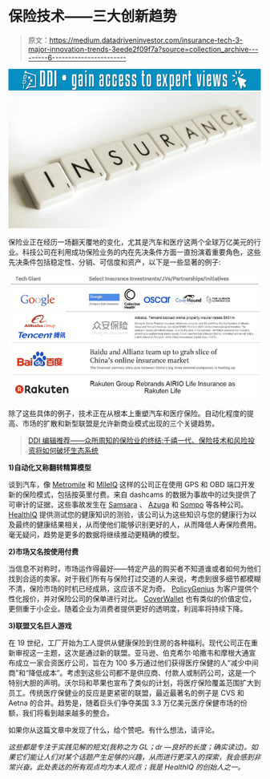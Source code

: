 # 保险技术——三大创新趋势

> 原文：<https://medium.datadriveninvestor.com/insurance-tech-3-major-innovation-trends-3eede2f09f7a?source=collection_archive---------6----------------------->

[![](img/60cff867829614c08d9c9ad9eb03b8d6.png)](http://www.track.datadriveninvestor.com/1B9E)![](img/7dcc61f7cc6a4ad8f17b6c20ad2b7c84.png)

保险业正在经历一场翻天覆地的变化，尤其是汽车和医疗这两个全球万亿美元的行业。科技公司在利用成功保险业务的内在先决条件方面一直扮演着重要角色，这些先决条件包括稳定性、分销、可信度和资产，以下是一些显著的例子:

![](img/40f7c94144b8e915de04928f8cb8638f.png)

除了这些具体的例子，技术正在从根本上重塑汽车和医疗保险。自动化程度的提高、市场的扩散和新型联盟是允许新商业模式出现的三个关键趋势。

> [DDI 编辑推荐——众所周知的保险业的终结:千禧一代、保险技术和风险投资将如何破坏生态系统](http://go.datadriveninvestor.com/insurtech2/matf)

**1)自动化又称翻转精算模型**

谈到汽车，像 [Metromile](https://www.metromile.com/) 和 [MileIQ](https://mileiq.com/) 这样的公司正在使用 GPS 和 OBD 端口开发新的保险模式，包括按英里付费。来自 dashcams 的数据为事故中的过失提供了可审计的证据，这些事故发生在 [Samsara](https://www.samsara.com/) 、 [Azuga](https://www.azuga.com/) 和 [Sompo](https://asia.nikkei.com/Business/Companies/Sompo-Japan-taps-AI-to-determine-fault-in-car-accidents) 等各种公司。 [HealthIQ](https://www.healthiq.com/) 提供测试您的健康知识的测验，该公司认为这些知识与您的健康行为以及最终的健康结果相关，从而使他们能够识别更好的人，从而降低人寿保险费用。毫无疑问，趋势是更多的数据将继续推动更精确的模型。

**2)市场又名按使用付费**

当信息不对称时，市场运作得最好——特定产品的购买者不知道谁或者如何为他们找到合适的卖家。对于我们所有与保险打过交道的人来说，考虑到很多细节都模糊不清，保险市场的时机已经成熟，这应该不足为奇。 [PolicyGenius](https://www.policygenius.com/) 为客户提供个性化报价，并对保险公司的保单进行对比。 [CoverWallet](https://www.coverwallet.com/) 也有类似的价值定位，更侧重于小企业。随着企业为消费者提供更好的透明度，利润率将持续下降。

**3)联盟又名巨人游戏**

在 19 世纪，工厂开始为工人提供从健康保险到住房的各种福利。现代公司正在重新审视这一主题，这次是通过新的联盟。亚马逊、伯克希尔·哈撒韦和摩根大通宣布成立一家合资医疗公司，旨在为 100 多万通过他们获得医疗保健的人“减少中间商”和“降低成本”。考虑到这些公司都不是供应商、付款人或制药公司，这是一个特别大胆的声明。沃尔玛和苹果也宣布了类似的计划，将医疗保险覆盖范围扩大到员工。传统医疗保健业的反应是更紧密的联盟，最近最著名的例子是 CVS 和 Aetna 的合并。趋势是，随着巨头们争夺美国 3.3 万亿美元医疗保健市场的份额，我们将看到越来越多的整合。

如果你从这篇文章中发现了什么，给个赞吧。有什么想法，请评论。

*这些都是专注于实践见解的短文(我称之为 GL；dr —良好的长度；确实读过)。如果它们能让人们对某个话题产生足够的兴趣，从而进行更深入的探索，我会感到非常兴奋。此处表达的所有观点均为本人观点；我是 HealthIQ 的创始人之一。*